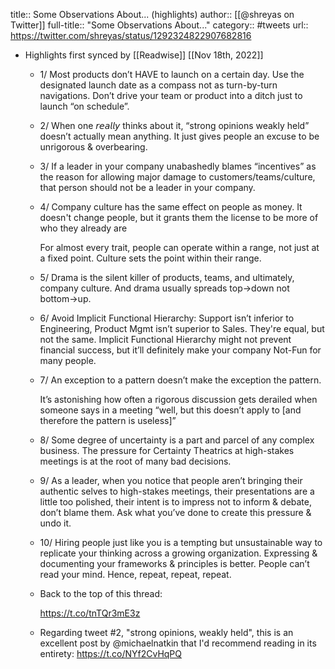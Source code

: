 title:: Some Observations About... (highlights)
author:: [[@shreyas on Twitter]]
full-title:: "Some Observations About..."
category:: #tweets
url:: https://twitter.com/shreyas/status/1292324822907682816

- Highlights first synced by [[Readwise]] [[Nov 18th, 2022]]
	- 1/
	  Most products don’t HAVE to launch on a certain day. Use the designated launch date as a compass not as turn-by-turn navigations. Don’t drive your team or product into a ditch just to launch “on schedule”.
	- 2/
	  When one 𝘳𝘦𝘢𝘭𝘭𝘺  thinks about it, “strong opinions weakly held” doesn’t actually mean anything. It just gives people an excuse to be unrigorous & overbearing.
	- 3/
	  If a leader in your company unabashedly blames “incentives” as the reason for allowing major damage to customers/teams/culture, that person should not be a leader in your company.
	- 4/
	  Company culture has the same effect on people as money. It doesn't change people, but it grants them the license to be more of who they already are
	  
	  For almost every trait, people can operate within a range, not just at a fixed point. Culture sets the point within their range.
	- 5/
	  Drama is the silent killer of products, teams, and ultimately, company culture. And drama usually spreads top→down not bottom→up.
	- 6/
	  Avoid Implicit Functional Hierarchy: Support isn’t inferior to Engineering, Product Mgmt isn’t superior to Sales. They're equal, but not the same. Implicit Functional Hierarchy might not prevent financial success, but it’ll definitely make your company Not-Fun for many people.
	- 7/
	  An exception to a pattern doesn’t make the exception the pattern.
	  
	  It’s astonishing how often a rigorous discussion gets derailed when someone says in a meeting “well, but this doesn’t apply to <edge case X> [and therefore the pattern is useless]”
	- 8/
	  Some degree of uncertainty is a part and parcel of any complex business. The pressure for Certainty Theatrics at high-stakes meetings is at the root of many bad decisions.
	- 9/
	  As a leader, when you notice that people aren’t bringing their authentic selves to high-stakes meetings, their presentations are a little too polished, their intent is to impress not to inform & debate, don’t blame them. Ask what you’ve done to create this pressure & undo it.
	- 10/
	  Hiring people just like you is a tempting but unsustainable way to replicate your thinking across a growing organization. Expressing & documenting your frameworks & principles is better. People can’t read your mind. Hence, repeat, repeat, repeat.
	- Back to the top of this thread:
	  
	  https://t.co/tnTQr3mE3z
	- Regarding tweet #2, "strong opinions, weakly held", this is an excellent post by @michaelnatkin that I'd recommend reading in its entirety:
	  https://t.co/NYf2CvHqPQ